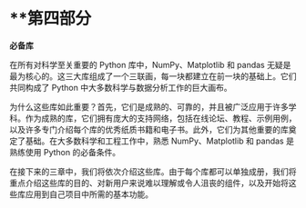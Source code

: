 # **第四部分

**必备库**

在所有对科学至关重要的 Python 库中，NumPy、Matplotlib 和 pandas 无疑是最为核心的。这三大库组成了一个三联画，每一块都建立在前一块的基础上。它们共同构成了 Python 中大多数科学与数据分析工作的巨大画布。

为什么这些库如此重要？首先，它们是成熟的、可靠的，并且被广泛应用于许多学科。作为成熟的库，它们拥有庞大的支持网络，包括在线论坛、教程、示例用例，以及许多专门介绍每个库的优秀纸质书籍和电子书。此外，它们为其他重要的库奠定了基础。在大多数科学和工程工作中，熟悉 NumPy、Matplotlib 和 pandas 是熟练使用 Python 的必备条件。

在接下来的三章中，我们将依次介绍这些库。由于每个库都可以单独成册，我们将重点介绍这些库的目的、对新用户来说难以理解或令人沮丧的组件，以及开始将这些库应用到自己项目中所需的基本功能。
